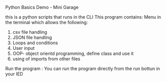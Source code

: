 Python Basics Demo - Mini Garage

this is a python scripts that runs  in the CLI 
This program contains:
 Menu in the terminal which allows the following:
1. csv file handling 
2. JSON file handling 
3. Loops and conditions 
4. User input
5. OOP- object orientd programming, define class and use it 
6. using of imports from other files

Run the program :
You can run the program directly from the run bottun in your IED

